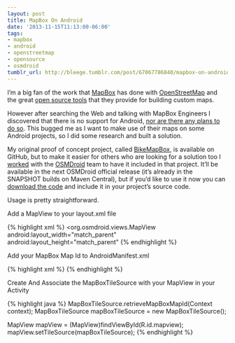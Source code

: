 ```yaml
---
layout: post
title: MapBox On Android
date: '2013-11-15T11:13:00-06:00'
tags:
- mapbox
- android
- openstreetmap
- opensource
- osmdroid
tumblr_url: http://bleege.tumblr.com/post/67067786840/mapbox-on-android
---
```

<!--excerpt.start-->
I’m a big fan of the work that [MapBox](https://www.mapbox.com) has done with [OpenStreetMap](https://www.openstreetmap.org/) and the great [open source tools](https://www.mapbox.com/developers/) that they provide for building custom maps.
<!--excerpt.end-->

However after searching the Web and talking with MapBox Engineers I discovered that there is no support for Android, [nor are there any plans to do so](https://www.mapbox.com/help/#android-sdk).  This bugged me as I want to make use of their maps on some Android projects, so I did some research and built a solution.

My original proof of concept project, called [BikeMapBox](https://github.com/bleege/BikeMapBox), is available on GitHub, but to make it easier for others who are looking for a solution too I [worked](https://code.google.com/archive/p/osmdroid/issues/491) with the [OSMDroid](https://code.google.com/archive/p/osmdroid/) team to have it included in that project.  It’ll be available in the next OSMDroid official release (it’s already in the SNAPSHOT builds on Maven Central), but if you’d like to use it now you can [download the code](https://code.google.com/archive/p/osmdroid/source) and include it in your project’s source code.


Usage is pretty straightforward.

Add a MapView to your layout.xml file

{% highlight xml %}
<org.osmdroid.views.MapView
        android:layout_width="match_parent"
        android:layout_height="match_parent"
{% endhighlight %}

Add your MapBox Map Id to AndroidManifest.xml

{% highlight xml %}
<meta-data android:name="MAPBOX_MAPID" android:value="example.map-3a5gfw2p"/>
{% endhighlight %}

Create And Associate the MapBoxTileSource with your MapView in your Activity

{% highlight java %}
MapBoxTileSource.retrieveMapBoxMapId(Context context);
MapBoxTileSource mapBoxTileSource = new MapBoxTileSource();

MapView mapView = (MapView)findViewById(R.id.mapview);
mapView.setTileSource(mapBoxTileSource);
{% endhighlight %}
